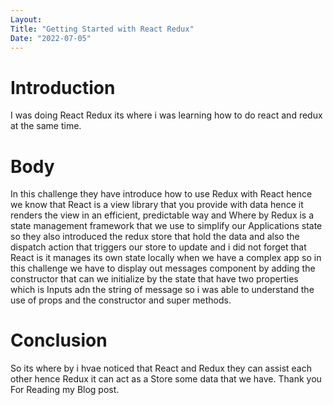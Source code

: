 ```yaml
---
Layout:
Title: "Getting Started with React Redux"
Date: "2022-07-05"
---
```


# Introduction

I was doing React Redux its where i was learning how to do react and redux at the same time.

# Body

In this challenge they have introduce how to use Redux with React hence we know that React is a view library that you provide with data hence it renders the view in an efficient, predictable way and Where by Redux is a state management framework that we use to simplify our Applications state so they also introduced the redux store that hold the data and also the dispatch action that triggers our store to update and i did not forget that React is it manages its own state locally when we have a complex app so in this challenge we have to display out messages component by adding the constructor that can we initialize by the state that have two properties which is Inputs adn the string of message so i was able to understand the use of props and the constructor and super methods.

# Conclusion

So its where by i hvae noticed that React and Redux they can assist each other hence Redux it can act as a Store some data that we have. Thank you For Reading my Blog post.